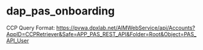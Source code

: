 # dap_pas_onboarding

CCP Query Format: 
https://pvwa.dpxlab.net/AIMWebService/api/Accounts?AppID=CCPRetriever&Safe=APP_PAS_REST_API&Folder=Root&Object=PAS_API_User

